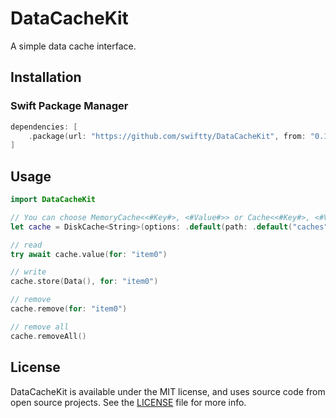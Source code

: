 # DataCacheKit

A simple data cache interface.

## Installation

### Swift Package Manager

```swift
dependencies: [
    .package(url: "https://github.com/swiftty/DataCacheKit", from: "0.1.1")
]
```

## Usage

```swift
import DataCacheKit

// You can choose MemoryCache<<#Key#>, <#Value#>> or Cache<<#Key#>, <#Value#>> as well as DiskCache<<#Key#>>.
let cache = DiskCache<String>(options: .default(path: .default("caches")))

// read
try await cache.value(for: "item0")

// write
cache.store(Data(), for: "item0")

// remove
cache.remove(for: "item0")

// remove all
cache.removeAll()
```

## License

DataCacheKit is available under the MIT license, and uses source code from open source projects. See the [LICENSE](https://github.com/swiftty/DataCacheKit/blob/main/LICENSE) file for more info.
